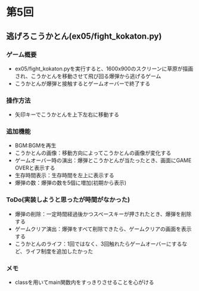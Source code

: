 # 第5回
## 逃げろこうかとん(ex05/fight_kokaton.py)
### ゲーム概要
- ex05/fight_kokaton.pyを実行すると、1600x900のスクリーンに草原が描画され、こうかとんを移動させて飛び回る爆弾から逃げるゲーム
- こうかとんが爆弾と接触するとゲームオーバーで終了する

### 操作方法
- 矢印キーでこうかとんを上下左右に移動する

### 追加機能
- BGM:BGMを再生
- こうかとんの画像：移動方向によってこうかとんの画像が変化する
- ゲームオーバー時の演出：爆弾とこうかとんが当たったとき、画面にGAME OVERと表示する
- 生存時間表示：生存時間を左上に表示する
- 爆弾の数：爆弾の数を5個に増加(初期から表示)

### ToDo(実装しようと思ったが時間がなかった)
- 爆弾の削除：一定時間経過後かつスペースキーが押されたとき、爆弾を削除する
- ゲームクリア演出：爆弾をすべて削除できたら、ゲームクリアの画面を表示する
- こうかとんのライフ：1回ではなく、3回触れたらゲームオーバーにするなど、ライフ制度を追加したかった

### メモ
- classを用いてmain関数内をすっきりさせることを心がける